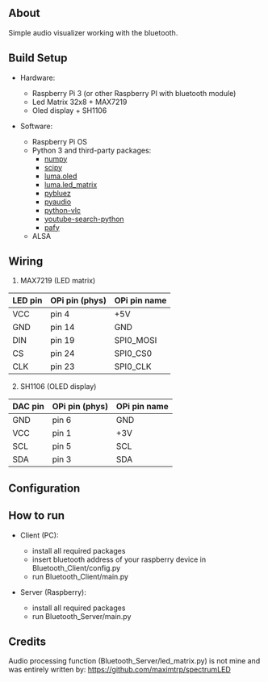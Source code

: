 
## About
Simple audio visualizer working with the bluetooth.
## Build Setup
- Hardware:
  - Raspberry Pi 3 (or other Raspberry PI with bluetooth module)
  - Led Matrix 32x8 + MAX7219
  - Oled display + SH1106

- Software:
  - Raspberry Pi OS
  - Python 3 and third-party packages:
    - [numpy](http://www.numpy.org)
    - [scipy](https://www.scipy.org)
    - [luma.oled](https://luma-oled.readthedocs.io/en/latest/)
    - [luma.led_matrix](https://luma-led-matrix.readthedocs.io/en/latest/)
    - [pybluez](https://pybluez.readthedocs.io/en/latest/)
    - [pyaudio](https://people.csail.mit.edu/hubert/pyaudio/)
    - [python-vlc](https://wiki.videolan.org/Python_bindings/)
    - [youtube-search-python](https://pypi.org/project/youtube-search-python/)
    - [pafy](https://pypi.org/project/pafy/)
  - ALSA

## Wiring

1. MAX7219 (LED matrix)

| LED pin | OPi pin (phys) | OPi pin name |
| ------- | -------------- | ------------ |
| VCC     | pin 4          | +5V          |
| GND     | pin 14         | GND          |
| DIN     | pin 19         | SPI0_MOSI    |
| CS      | pin 24         | SPI0_CS0     |
| CLK     | pin 23         | SPI0_CLK     |

2. SH1106 (OLED display)

| DAC pin | OPi pin (phys) | OPi pin name |
| ------- | -------------- | ------------ |
| GND     | pin 6         | GND     |
| VCC    | pin 1         | +3V    |
| SCL    | pin 5         | SCL   |
| SDA     | pin 3         | SDA          |

## Configuration

## How to run
- Client (PC):
  - install all required packages
  - insert bluetooth address of your raspberry device in Bluetooth_Client/config.py
  - run Bluetooth_Client/main.py

- Server (Raspberry):
  - install all required packages
  - run Bluetooth_Server/main.py

## Credits
Audio processing function (Bluetooth_Server/led_matrix.py) is not mine and was entirely written by:
https://github.com/maximtrp/spectrumLED
